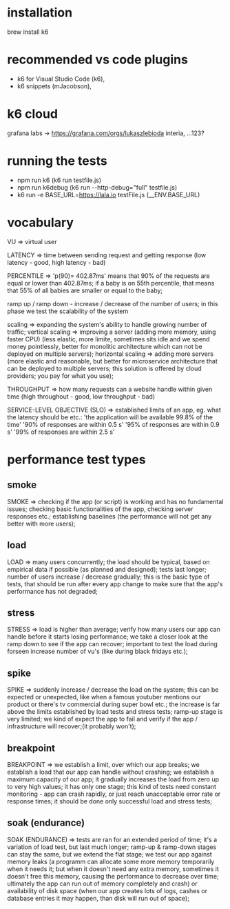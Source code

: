 # installation

brew install k6

# recommended vs code plugins

- k6 for Visual Studio Code (k6),
- k6 snippets (mJacobson),

# k6 cloud

grafana labs -> https://grafana.com/orgs/lukaszlebioda
interia, ...123?

# running the tests

- npm run k6 (k6 run testfile.js)
- npm run k6debug (k6 run --http-debug="full" testfile.js)
- k6 run -e BASE_URL=https://lala.io testFile.js (\_\_ENV.BASE_URL)

# vocabulary

VU => virtual user

LATENCY => time between sending request and getting response (low latency - good, high latency - bad)

PERCENTILE => 'p(90)= 402.87ms' means that 90% of the requests are equal or lower than 402.87ms; if a baby is on 55th percentile, that means that 55% of all babies are smaller or equal to the baby;

ramp up / ramp down - increase / decrease of the number of users; in this phase we test the scalability of the system

scaling => expanding the system's ability to handle growing number of traffic;
vertical scaling => improving a server (adding more memory, using faster CPU) (less elastic, more limite, sometimes sits idle and we spend money pointlessly, better for monolitic architecture which can not be deployed on multiple servers);
horizontal scaling => adding more servers (more elastic and reasonable, but better for microservice architecture that can be deployed to multiple servers; this solution is offered by cloud providers; you pay for what you use);

THROUGHPUT => how many requests can a website handle within given time (high throughout - good, low throughput - bad)

SERVICE-LEVEL OBJECTIVE (SLO) => established limits of an app, eg. what the latency should be etc.:
'the application will be available 99.8% of the time'
'90% of responses are within 0.5 s'
'95% of responses are within 0.9 s'
'99% of responses are within 2.5 s'

# performance test types

## smoke

SMOKE => checking if the app (or script) is working and has no fundamental issues; checking basic functionalities of the app, checking server responses etc.; establishing baselines (the performance will not get any better with more users);

## load

LOAD => many users concurrently; the load should be typical, based on empirical data if possible (as planned and designed); tests last longer; number of users increase / decrease gradually; this is the basic type of tests, that should be run after every app change to make sure that the app's performance has not degraded;

## stress

STRESS => load is higher than average; verify how many users our app can handle before it starts losing performance; we take a closer look at the ramp down to see if the app can recover; important to test the load during forseen increase number of vu's (like during black fridays etc.);

## spike

SPIKE => suddenly increase / decrease the load on the system; this can be expected or unexpected, like when a famous youtuber mentions our product or there's tv commercial during super bowl etc.; the increase is far above the limits established by load tests and stress tests; ramp-up stage is very limited; we kind of expect the app to fail and verify if the app / infrastructure will recover;(it probably won't);

## breakpoint

BREAKPOINT => we establish a limit, over which our app breaks; we establish a load that our app can handle without crashing; we establish a maximum capacity of our app; it gradually increases the load from zero up to very high values; it has only one stage; this kind of tests need constant monitoring - app can crash rapidly, or just reach unacceptable error rate or response times; it should be done only successful load and stress tests;

## soak (endurance)

SOAK (ENDURANCE) => tests are ran for an extended period of time; it's a variation of load test, but last much longer; ramp-up & ramp-down stages can stay the same, but we extend the flat stage; we test our app against memory leaks (a programm can allocate some more memory temporarily when it needs it; but when it doesn't need any extra memory, sometimes it doesn't free this memory, causing the performance to decrease over time; ultimately the app can run out of memory completely and crash) or availability of disk space (when our app creates lots of logs, cashes or database entries it may happen, than disk will run out of space);
